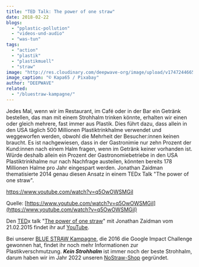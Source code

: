 ```yaml
---
title: "TED Talk: The power of one straw"
date: 2018-02-22
blogs: 
  - "pplastic-pollution"
  - "videos-und-audio"
  - "was-tun"
tags: 
  - "action"
  - "plastik"
  - "plastikmuell"
  - "straw"
image: "http://res.cloudinary.com/deepwave-org/image/upload/v1747244665/deepwave.org/drinking-straw-229470_1920.jpg"
image_caption: "© Kapa65 / Pixabay"
author: "DEEPWAVE"
related: 
  - "/bluestraw-kampagne/"
---
```


Jedes Mal, wenn wir im Restaurant, im Café oder in der Bar ein Getränk bestellen, das man mit einem Strohhalm trinken könnte, erhalten wir einen oder gleich mehrere, fast immer aus Plastik. Dies führt dazu, dass allein in den USA täglich 500 Millionen Plastiktrinkhalme verwendet und weggeworfen werden, obwohl die Mehrheit der Besucher:innen keinen braucht. Es ist nachgewiesen, dass in der Gastronimie nur zehn Prozent der Kund:innen nach einem Halm fragen, wenn im Getränk keiner vorhanden ist. Würde deshalb allein ein Prozent der Gastronomiebetriebe in den USA Plastiktrinkhalme nur nach Nachfrage austeilen, könnten bereits 178 Millionen Halme pro Jahr eingespart werden. Jonathan Zaidman thematisierte 2014 genau diesen Ansatz in einem TEDx Talk "The power of one straw".

https://www.youtube.com/watch?v=q5OwOWSMGiI

Quelle: [https://www.youtube.com/watch?v=q5OwOWSMGiI](https://www.youtube.com/watch?v=q5OwOWSMGiI)

Den [TED](https://www.ted.com/)x talk "[The power of one straw](https://www.youtube.com/watch?v=q5OwOWSMGiI)" mit Jonathan Zaidman vom 21.02.2015 findet ihr auf [YouTube](https://www.youtube.com/).

Bei unserer [BLUE STRAW Kampagne](https://www.deepwave.org/bluestraw-kampagne/), die 2016 die Google Impact Challenge gewonnen hat, findet ihr noch mehr Informationen zur Plastikverschmutzung. **_Kein Strohhalm_** ist immer noch der beste Strohhalm, darum haben wir im Jahr 2022 unseren [NoStraw-Shop](https://deepwave.shop/) gegründet.
